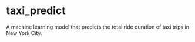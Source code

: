 # taxi_predict
A machine learning model that predicts the total ride duration of taxi trips in New York City. 
